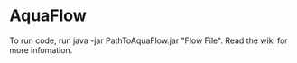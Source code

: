 # AquaFlow

To run code, run java -jar PathToAquaFlow.jar "Flow File". Read the wiki for more infomation.
